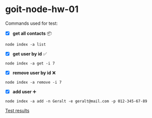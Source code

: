 # goit-node-hw-01

Commands used for test: 
- [x] **get all contacts** 📦️  
```
node index -a list
```
- [x] **get user by id** ✅  
```
node index -a get -i 7
```
- [x] **remove user by id** ❌  
```
node index -a remove -i 7
```
- [x] **add user** ➕  
```
node index -a add -n Geralt -e geralt@mail.com -p 012-345-67-89
```

[Test results](https://monosnap.com/file/epnm8WtZ50HLBHEd8YufqgGHVsQbSA)
